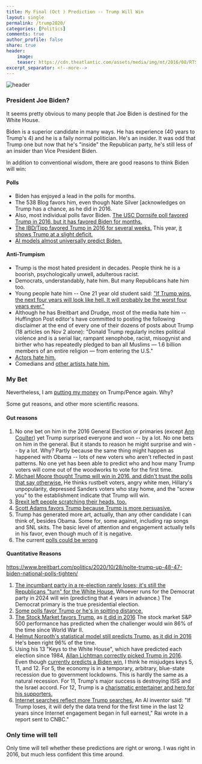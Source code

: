 ```yaml
---
title: My Final (Oct ) Prediction -- Trump Will Win
layout: single
permalink: /trump2020/
categories: [Politics]
comments: true
author_profile: false
share: true
header:
    image: 
    teaser: https://cdn.theatlantic.com/assets/media/img/mt/2016/08/RTSMGYP-1/lead_960.jpg?1471640370
excerpt_separator: <!--more-->
--- 
```


![header]()


### President Joe Biden? 

It seems pretty obvious to many people that Joe Biden is destined for the White House. 

Biden is a superior candidate in many ways. He has experience (40 years to Trump's 4) and he is a faily normal politician. He's an insider. It was odd that Trump one but now that he's "inside" the Republican party, he's still less of an insider than Vice President Biden. 

In addition to conventional wisdom, there are good reasons to think Biden will win: 

#### Polls

- Biden has enjoyed a lead in the polls for months. 
- The 538 Blog favors him, even though Nate Silver [acknowledges on Trump has a chance, as he did in 2016.
- Also, most individual polls favor Biden. [The USC Dornsife poll favored Trump in 2016, but it has favored Biden for months.](http://cesrusc.org/election/) 
- [The IBD/Tipp favored Trump in 2016 for several weeks.](http://www.investors.com/politics/ibd-tipp-presidential-election-poll/) This year, [it shows Trump at a slight deficit.](https://www.investors.com/news/trump-vs-biden-poll-race-stays-close-ibd-tipp-presidential-poll/)
- [AI models almost universally predict Biden.](https://www.270towin.com/2020-election-forecast-predictions/)



#### Anti-Trumpism  

- Trump is the most hated president in decades. People think he is a boorish, psychologically unwell, adulterous racist. 
- Democrats, understandably, hate him. But many Republicans hate him too. 
- Young people hate him -- One 21 year old student said: ["If Trump wins, the next four years will look like hell. It will probably be the worst four years ever."](http://www.newyorker.com/magazine/2016/10/31/first-time-voters) 
- Although he has Breitbart and Drudge, most of the media hate him -- Huffington Post editor's have committed to posting the following disclaimer at the end of every one of their dozens of posts about Trump (18 articles on Nov 2 alone): "Donald Trump regularly incites political violence and is a serial liar, rampant xenophobe, racist, misogynist and birther who has repeatedly pledged to ban all Muslims — 1.6 billion members of an entire religion — from entering the U.S."  
- [Actors hate him.](http://thehill.com/video/in-the-news/297018-celebs-speak-out-against-trump) 
- Comedians and [other artists hate him.](http://www.30days30songs.com/about) 



### My Bet

Nevertheless, I am [putting my money](https://www.predictit.org/) on Trump/Pence again. Why? 

Some gut reasons, and other more scientific reasons.

<!--more-->

#### Gut reasons

1. No one bet on him in the 2016 General Election or primaries (except [Ann Coulter](https://www.youtube.com/watch?v=0-2uSG1xUEg)) yet Trump surprised everyone and won -- by a lot. No one bets on him in the general. But it stands to reason he might surprise and win -- by a lot. Why? Partly because the same thing might happen as happened with Obama -- lots of new voters who aren't reflected in past patterns.  No one yet has been able to predict who and how many Trump voters will come out of the woodworks to vote for the first time.
2. [Michael Moore thought Trump will win in 2016, and didn't trust the polls that say otherwise.](http://michaelmoore.com/trumpwillwin/) He thinks rustbelt voters, angry white men, Hillary's unpopularity, depressed Sanders voters who stay home, and the "screw you" to the establishment indicate that Trump will win. 
3. [Brexit left people scratching their heads, too.](http://www.investors.com/politics/trump-brexit-surprise-win-over-clinton/) 
4. [Scott Adams favors Trump because Trump is more persuasive.](http://blog.dilbert.com/post/148740944816/trump-prediction-update)
5. Trump has generated more art, actually, than any other candidate I can think of, besides Obama.  Some for, some against, including rap songs and SNL skits. The basic level of attention and engagement actually tells in his favor, even though much of it is negative. 
6. The current [polls could be wrong](https://www.nbcnews.com/politics/2020-election/polls-could-be-wrong-may-help-biden-not-just-trump-n1244753)



#### Quantitative Reasons

https://www.breitbart.com/politics/2020/10/28/nolte-trump-up-48-47-biden-national-polls-tighten/

1. [The incumbant party in a re-election rarely loses; it's still the Republicans "turn" for the White House.](http://thefederalist.com/2014/09/04/history-is-not-on-the-democrats-side-in-2016/) Whoever runs for the Democrat party in 2024 will win (predicting that 4 years in advance.) The Democrat primary is the true presidential election. 
2. [Some polls favor Trump or he's in spitting distance.](https://www.breitbart.com/politics/2020/10/28/nolte-trump-up-48-47-biden-national-polls-tighten/)
3. [The Stock Market favors Trump.](https://www.cbsnews.com/news/trump-election-prediction-socionomic-institute-stock-market/) as [it did in 2016](http://www.cnbc.com/2016/10/31/this-stock-market-metric-says-the-likely-winner-istrump.html) The stock market S&P 500 performance has predicted when the challenger would win 86% of the time since World War II. 
6. [Helmut Norpoth's statistical model still predicts Trump.](NORPATH) [as it did in 2016](https://www.sbstatesman.com/2016/02/23/political-science-professor-forecasts-trump-as-general-election-winner/) He's been right 96% of the time. 
5. Using his 13 "Keys to the White House", which have predicted each election since 1984, [Allan Lichtman correctly picked Trump in 2016](https://www.washingtonpost.com/news/the-fix/wp/2016/09/23/trump-is-headed-for-a-win-says-professor-whos-predicted-30-years-of-presidential-outcomes-correctly/). Even though [currently predicts a Biden win](https://pubsonline.informs.org/do/10.1287/orms.2020.05.11/full/), I think he misjudges keys 5, 11, and 12. For 5, the economy is in a temporary, arbitrary, blue-state recession due to government lockdowns. This is hardly the same as a natural recession. For 11, Trump's major success is destroying ISIS and the Israel accord. For 12, Trump is a [charismatic entertainer and hero for his supporters.](https://thehill.com/opinion/campaign/522282-no-earthquake-will-covid-19-corrupt-the-keys-to-the-white-house)
9. [Internet searches reflect more Trump searches.](http://www.cnbc.com/2016/10/28/donald-trump-will-win-the-election-and-is-more-popular-than-obama-in-2008-ai-system-finds.html) An AI inventor said: "If Trump loses, it will defy the data trend for the first time in the last 12 years since Internet engagement began in full earnest," Rai wrote in a report sent to CNBC."





### Only time will tell

Only time will tell whether these predictions are right or wrong. I was right in 2016, but much less confident this time around. 